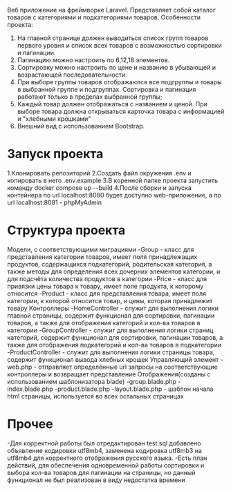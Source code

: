 Веб приложение на фреймворке Laravel. Представляет собой каталог товаров с категориями и подкатегориями товаров.
Особенности проекта:
1. На главной странице должен выводиться список групп товаров первого уровня и список всех товаров с возможностью сортировки и пагинации.
2. Пагинацию можно настроить по 6,12,18 элементов.
3. Сортировку можно настроить по цене и названию в убывающей и возрастающей последовательности.
4. При выборе группы товаров отображаются все подгруппы и товары в выбранной группе и подгруппах. Сортировка и пагинация работают только в пределах выбранной группы;
5. Каждый товар должен отображаться с названием и ценой. При выборе товара должна открываться карточка товара с информацией и "хлебными крошками"
6. Внешний вид с использованием Bootstrap.

# Запуск проекта
1.Клонировать репозиторий
2.Создать файл окружения .env и копировать в него .env.example
3.В коренной папке проекта запустить команду docker compose up --build
4.После сборки и запуска контейнера по url localhost:8080 будет доступно web-приложение, а по url localhost:8081 - phpMyAdmin

# Структура проекта
Модели, с соответствующими миграциями
  -Group - класс для представления категории товаров, имеет поля принадлежащих продуктов, содержащихся подкатегорий, родительская категория, а также методы для определения всех дочерних элементов категории, и для подсчёта количества продуктов в категории
  -Price - класс для привязки цены товара к товару, имеет поле продукта, к которому относится
  -Product - класс для представления товара, имеет поля категории, к которой относится товар, и цены, которая принадлежит товару
  Контроллеры
    -HomeController - служит для выполнения логики главной страницы, содержит функционал для сортировки, пагинации товаров, а также для отображения категорий и кол-ва товаров в категории
    -GroupController - служит для выполнения логики страниц категорий, содержит функционал для сортировки, пагинации товаров, а также для отображения подкатегорий и кол-ва товаров в подкатегории
    -ProductController - служит для выполнения логики страницы товара, содержит функционал вывода хлебных крошек
Управляющий элемент
   -web.php - отправляет определённые url запросы на соответствующие контроллеры и возвращает представление
Отображения(созданы с использованием шаблонизатора blade)
  -group.blade.php
  -index.blade.php
  -product.blade.php
  -layout.blade.php - шаблон начала html страницы, используется во всех остальных страницах

# Прочее
-Для корректной работы был отредактирован test.sql добавлено объявление кодировки utf8mb4, заменена кодировка utf8mb3 на utf8mb4 для корректного отображения русского языка.
-Есть план действий, для обеспечения одновременной работы сортировки и выбора кол-ва товаров для пагинации на страницы, но данный функционал не был реализован в виду недостатка времени
